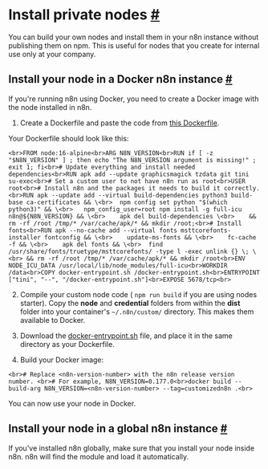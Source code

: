 # Install private nodes [\#](https://docs.n8n.io/integrations/creating-nodes/deploy/install-private-nodes/\#install-private-nodes "Permanent link")

You can build your own nodes and install them in your n8n instance without publishing them on npm. This is useful for nodes that you create for internal use only at your company.

## Install your node in a Docker n8n instance [\#](https://docs.n8n.io/integrations/creating-nodes/deploy/install-private-nodes/\#install-your-node-in-a-docker-n8n-instance "Permanent link")

If you're running n8n using Docker, you need to create a Docker image with the node installed in n8n.

1. Create a Dockerfile and paste the code from [this Dockerfile](https://github.com/n8n-io/n8n/blob/master/docker/images/n8n/Dockerfile).

Your Dockerfile should look like this:


```<br>FROM node:16-alpine<br>ARG N8N_VERSION<br>RUN if [ -z "$N8N_VERSION" ] ; then echo "The N8N_VERSION argument is missing!" ; exit 1; fi<br># Update everything and install needed dependencies<br>RUN apk add --update graphicsmagick tzdata git tini su-exec<br># Set a custom user to not have n8n run as root<br>USER root<br># Install n8n and the packages it needs to build it correctly.<br>RUN apk --update add --virtual build-dependencies python3 build-base ca-certificates && \<br>	npm config set python "$(which python3)" && \<br>	npm_config_user=root npm install -g full-icu n8n@${N8N_VERSION} && \<br>	apk del build-dependencies \<br>	&& rm -rf /root /tmp/* /var/cache/apk/* && mkdir /root;<br># Install fonts<br>RUN apk --no-cache add --virtual fonts msttcorefonts-installer fontconfig && \<br>	update-ms-fonts && \<br>	fc-cache -f && \<br>	apk del fonts && \<br>	find  /usr/share/fonts/truetype/msttcorefonts/ -type l -exec unlink {} \; \<br>	&& rm -rf /root /tmp/* /var/cache/apk/* && mkdir /root<br>ENV NODE_ICU_DATA /usr/local/lib/node_modules/full-icu<br>WORKDIR /data<br>COPY docker-entrypoint.sh /docker-entrypoint.sh<br>ENTRYPOINT ["tini", "--", "/docker-entrypoint.sh"]<br>EXPOSE 5678/tcp<br>```

2. Compile your custom node code ( `npm run build` if you are using nodes starter). Copy the **node** and **credential** folders from within the **dist** folder into your container's `~/.n8n/custom/` directory. This makes them available to Docker.

3. Download the [docker-entrypoint.sh](https://github.com/n8n-io/n8n/blob/master/docker/images/n8n/docker-entrypoint.sh) file, and place it in the same directory as your Dockerfile.

4. Build your Docker image:


```<br># Replace <n8n-version-number> with the n8n release version number. <br># For example, N8N_VERSION=0.177.0<br>docker build --build-arg N8N_VERSION=<n8n-version-number> --tag=customizedn8n .<br>```


You can now use your node in Docker.

## Install your node in a global n8n instance [\#](https://docs.n8n.io/integrations/creating-nodes/deploy/install-private-nodes/\#install-your-node-in-a-global-n8n-instance "Permanent link")

If you've installed n8n globally, make sure that you install your node inside n8n. n8n will find the module and load it automatically.